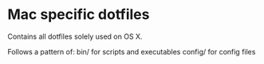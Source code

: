 # Mac specific dotfiles
Contains all dotfiles solely used on OS X.

Follows a pattern of:
bin/ for scripts and executables
config/ for config files
